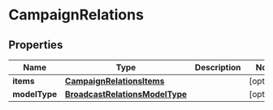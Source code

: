 
# CampaignRelations

## Properties
Name | Type | Description | Notes
------------ | ------------- | ------------- | -------------
**items** | [**CampaignRelationsItems**](CampaignRelationsItems.md) |  |  [optional]
**modelType** | [**BroadcastRelationsModelType**](BroadcastRelationsModelType.md) |  |  [optional]



